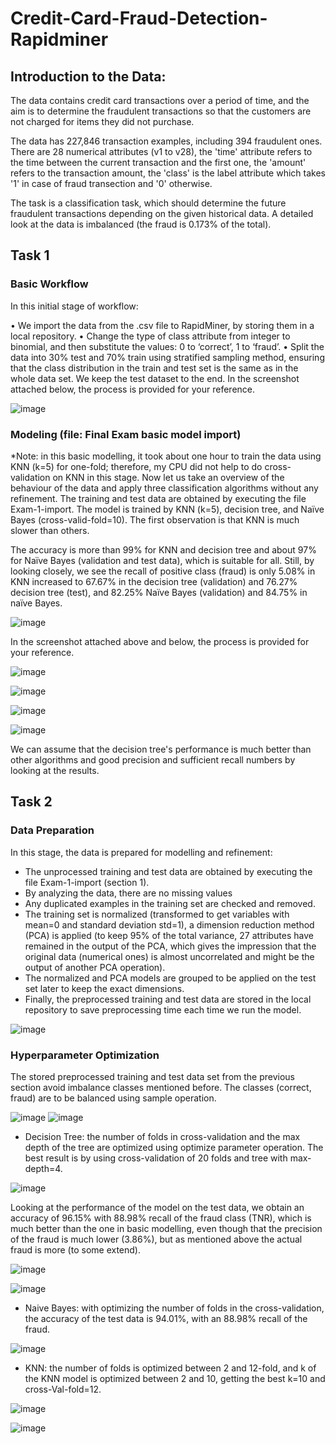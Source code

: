 # Credit-Card-Fraud-Detection-Rapidminer

## Introduction to the Data:
The data contains credit card transactions over a period of time, and the aim is to determine the fraudulent transactions so that the customers are not charged for items they did not purchase.

The data has 227,846 transaction examples, including 394 fraudulent ones.
There are 28 numerical attributes (v1 to v28), the 'time' attribute refers to the time between the current transaction and the first one, the 'amount' refers to the transaction amount, the 'class' is the label attribute which takes '1' in case of fraud transection and '0' otherwise.

The task is a classification task, which should determine the future fraudulent transactions depending on the given historical data. A detailed look at the data is imbalanced (the fraud is 0.173% of the total).

## Task 1 

### Basic Workflow 

In this initial stage of workflow:
 
•	We import the data from the .csv file to RapidMiner, by storing them in a local repository.
•	Change the type of class attribute from integer to binomial, and then substitute the values: 0 to ‘correct’, 1 to ‘fraud’.
•	Split the data into 30% test and 70% train using stratified sampling method, ensuring that the class distribution in the train and test set is the same as in the whole data set. We keep the test dataset to the end.
In the screenshot attached below, the process is provided for your reference.

![image](https://user-images.githubusercontent.com/52135942/166114844-782e30b3-72c5-4189-a9eb-62a592fceadf.png)

### Modeling (file: Final Exam basic model import) 

*Note: in this basic modelling, it took about one hour to train the data using KNN (k=5) for one-fold; therefore, my CPU did not help to do cross-validation on KNN in this stage.
Now let us take an overview of the behaviour of the data and apply three classification algorithms without any refinement.
The training and test data are obtained by executing the file Exam-1-import. 
The model is trained by KNN (k=5), decision tree, and Naïve Bayes (cross-valid-fold=10). 
The first observation is that KNN is much slower than others.

The accuracy is more than 99% for KNN and decision tree and about 97% for Naïve Bayes (validation and test data), which is suitable for all. Still, by looking closely, we see the recall of positive class (fraud) is only 5.08% in KNN increased to 67.67% in the decision tree (validation) and 76.27% decision tree (test), and 82.25% Naïve Bayes (validation) and 84.75% in naïve Bayes.

![image](https://user-images.githubusercontent.com/52135942/166114854-3c7427ff-0ceb-4388-b9c3-11ebf3608ca8.png)

In the screenshot attached above and below, the process is provided for your reference.

![image](https://user-images.githubusercontent.com/52135942/166114878-e4e8ccdc-70c2-44ec-a7b5-6b1374a6979b.png)

![image](https://user-images.githubusercontent.com/52135942/166114886-bf05c417-805c-4186-8395-5233e16b7bd1.png)

![image](https://user-images.githubusercontent.com/52135942/166114892-18226387-448a-49dc-a8bc-65aa6228f089.png)

![image](https://user-images.githubusercontent.com/52135942/166114896-b200e3d0-8cf6-4ef2-bd95-1232afcef03f.png)

We can assume that the decision tree's performance is much better than other algorithms and good precision and sufficient recall numbers by looking at the results.

## Task 2
### Data Preparation 
In this stage, the data is prepared for modelling and refinement:

*	The unprocessed training and test data are obtained by executing the file Exam-1-import (section 1).
*	By analyzing the data, there are no missing values
*	Any duplicated examples in the training set are checked and removed.
*	The training set is normalized (transformed to get variables with mean=0 and standard deviation std=1), a dimension reduction method (PCA) is applied (to keep 95% of the total variance, 27 attributes have remained in the output of the PCA, which gives the impression that the original data (numerical ones) is almost uncorrelated and might be the output of another PCA operation).
*	The normalized and PCA models are grouped to be applied on the test set later to keep the exact dimensions.
*	Finally, the preprocessed training and test data are stored in the local repository to save preprocessing time each time we run the model.

![image](https://user-images.githubusercontent.com/52135942/166115979-a939b09d-9e6c-441f-8db7-6b77359e8e69.png)

### Hyperparameter Optimization

The stored preprocessed training and test data set from the previous section avoid imbalance classes mentioned before. The classes (correct, fraud) are to be balanced using sample operation.

![image](https://user-images.githubusercontent.com/52135942/166116002-e5ca42ed-82df-4391-b143-fc7ff98fca04.png)
![image](https://user-images.githubusercontent.com/52135942/166116006-b28c5ab5-56a6-4336-adbb-8127a62e6f8f.png)

*	Decision Tree: the number of folds in cross-validation and the max depth of the tree are optimized using optimize parameter operation. The best result is by using cross-validation of 20 folds and tree with max-depth=4.

![image](https://user-images.githubusercontent.com/52135942/166116030-548d0655-9ec4-4d77-8fb3-581b075c606f.png)


Looking at the performance of the model on the test data, we obtain an accuracy of 96.15% with 88.98% recall of the fraud class (TNR), which is much better than the one in basic modelling, even though that the precision of the fraud is much lower (3.86%), but as mentioned above the actual fraud is more (to some extend). 

![image](https://user-images.githubusercontent.com/52135942/166116637-e5028d51-2568-4c33-9331-8ad2203ccdeb.png)

![image](https://user-images.githubusercontent.com/52135942/166116638-529ca7b5-0727-48ab-be26-482e59658723.png)


*	Naive Bayes: with optimizing the number of folds in the cross-validation, the accuracy of the test data is 94.01%, with an 88.98% recall of the fraud.

![image](https://user-images.githubusercontent.com/52135942/166116546-1f5b05df-82b7-41c5-ae3c-bef45f576cb6.png)

*	KNN: the number of folds is optimized between 2 and 12-fold, and k of the KNN model is optimized between 2 and 10, getting the best k=10 and cross-Val-fold=12.

![image](https://user-images.githubusercontent.com/52135942/166116648-039baf60-ce44-4ffe-87d4-4e7e932bf845.png)

![image](https://user-images.githubusercontent.com/52135942/166116653-e0bea61c-3958-4bb3-8f5d-fb6d8307b5dd.png)










